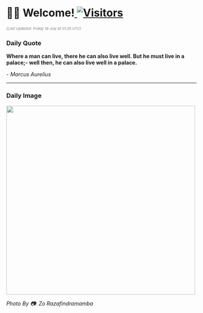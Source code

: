<h1>👋🏽 Welcome!<a href="https://github.com/OmitNomis/"> <img src="https://visitor-badge.laobi.icu/badge?page_id=OmitNomis" alt="Visitors"></a></h1>

<i><p style="font-size: 0.6rem; color:gray">(Last Updated: Friday 19 July at 01:25 UTC)</p></i>

<h3> Daily Quote </h3>
<b><p>Where a man can live, there he can also live well. But he must live in a palace;- well then, he can also live well in a palace.</p></b>
<i><caption style="font-size: 0.8rem; color:gray;">- Marcus Aurelius</caption></i>


<hr>

<h3>Daily Image</h3>
<a href="https://images.unsplash.com/photo-1719822077838-b48bf2c7903d?crop=entropy&cs=srgb&fm=jpg&ixid=M3w2MjM3MzF8MHwxfHJhbmRvbXx8fHx8fHx8fDE3MjEzNTIzMzd8&ixlib=rb-4.0.3&q=85" target="_blank"><img style="height:500px;" src=https://images.unsplash.com/photo-1719822077838-b48bf2c7903d?crop=entropy&cs=srgb&fm=jpg&ixid=M3w2MjM3MzF8MHwxfHJhbmRvbXx8fHx8fHx8fDE3MjEzNTIzMzd8&ixlib=rb-4.0.3&q=85"/></a>

<i><caption style="font-size: 0.8rem; color:gray;"> Photo By 📷: Zo Razafindramamba</caption></i>

